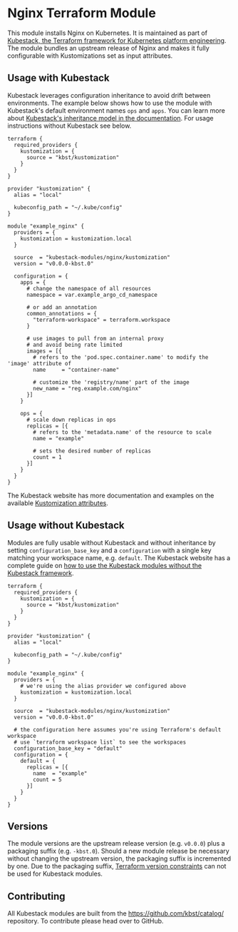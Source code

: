 # Nginx Terraform Module

This module installs Nginx on Kubernetes.
It is maintained as part of [Kubestack, the Terraform framework for Kubernetes platform engineering](https://www.kubestack.com/).
The module bundles an upstream release of Nginx and makes it fully configurable with Kustomizations set as input attributes.

## Usage with Kubestack

Kubestack leverages configuration inheritance to avoid drift between environments.
The example below shows how to use the module with Kubestack's default environment names `ops` and `apps`.
You can learn more about [Kubestack's inheritance model in the documentation](https://www.kubestack.com/framework/documentation/inheritance-model/).
For usage instructions without Kubestack see below.

```hcl
terraform {
  required_providers {
    kustomization = {
      source = "kbst/kustomization"
    }
  }
}

provider "kustomization" {
  alias = "local"

  kubeconfig_path = "~/.kube/config"
}

module "example_nginx" {
  providers = {
    kustomization = kustomization.local
  }

  source  = "kubestack-modules/nginx/kustomization"
  version = "v0.0.0-kbst.0"

  configuration = {
    apps = {
      # change the namespace of all resources
      namespace = var.example_argo_cd_namespace
      
      # or add an annotation
      common_annotations = {
        "terraform-workspace" = terraform.workspace
      }
      
      # use images to pull from an internal proxy
      # and avoid being rate limited
      images = [{
        # refers to the 'pod.spec.container.name' to modify the 'image' attribute of
        name     = "container-name"
        
        # customize the 'registry/name' part of the image
        new_name = "reg.example.com/nginx"
      }]
    }

    ops = {
      # scale down replicas in ops
      replicas = [{
        # refers to the 'metadata.name' of the resource to scale
        name = "example"
        
        # sets the desired number of replicas
        count = 1
      }]
    }
  }
}
```

The Kubestack website has more documentation and examples on the available [Kustomization attributes](https://www.kubestack.com/framework/documentation/services/#configuration).

## Usage without Kubestack

Modules are fully usable without Kubestack and without inheritance by setting `configuration_base_key` and a `configuration` with a single key matching your workspace name, e.g. `default`.
The Kubestack website has a complete guide on [how to use the Kubestack modules without the Kubestack framework](https://www.kubestack.com/guides/catalog-using-kubestack-catalog-modules-standalone/).

```hcl
terraform {
  required_providers {
    kustomization = {
      source = "kbst/kustomization"
    }
  }
}

provider "kustomization" {
  alias = "local"

  kubeconfig_path = "~/.kube/config"
}

module "example_nginx" {
  providers = {
    # we're using the alias provider we configured above
    kustomization = kustomization.local
  }

  source  = "kubestack-modules/nginx/kustomization"
  version = "v0.0.0-kbst.0"

  # the configuration here assumes you're using Terraform's default workspace
  # use `terraform workspace list` to see the workspaces
  configuration_base_key = "default"
  configuration = {
    default = {
      replicas = [{
        name  = "example"
        count = 5
      }]
    }
  }
}
```

## Versions

The module versions are the upstream release version (e.g. `v0.0.0`) plus a packaging suffix (e.g. `-kbst.0`).
Should a new module release be necessary without changing the upstream version, the packaging suffix is incremented by one.
Due to the packaging suffix, [Terraform version constraints](https://developer.hashicorp.com/terraform/language/expressions/version-constraints) can not be used for Kubestack modules.

## Contributing

All Kubestack modules are built from the https://github.com/kbst/catalog/ repository.
To contribute please head over to GitHub.
